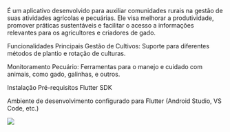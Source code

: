 É um aplicativo desenvolvido para auxiliar comunidades rurais na gestão de suas atividades agrícolas e pecuárias. Ele visa melhorar a produtividade, promover práticas sustentáveis e facilitar o acesso a informações relevantes para os agricultores e criadores de gado.

Funcionalidades Principais
Gestão de Cultivos: Suporte para diferentes métodos de plantio e rotação de culturas.

Monitoramento Pecuário: Ferramentas para o manejo e cuidado com animais, como gado, galinhas, e outros.


Instalação
Pré-requisitos
Flutter SDK

Ambiente de desenvolvimento configurado para Flutter (Android Studio, VS Code, etc.)


<img src="https://github.com/RicardoAgnelo/Atividade/tree/main/assets/gif/animal.gif">

